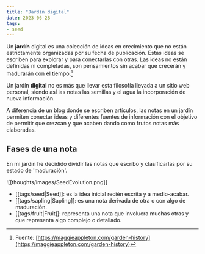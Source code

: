 ```yaml
---
title: "Jardín digital"
date: 2023-06-28
tags:
- seed
---
```


Un __jardín__ digital es una colección de ideas en crecimiento que no están estrictamente organizadas por su fecha de publicación. Estas ideas se escriben para explorar y para conectarlas con otras. Las ideas no están definidas ni completadas, son pensamientos sin acabar que crecerán y madurarán con el tiempo.[^1]

Un jardín __digital__ no es más que llevar esta filosofía llevada a un sitio web personal, siendo así las notas las semillas y el agua la incorporación de nueva información.

A diferencia de un blog donde se escriben artículos, las notas en un jardín permiten conectar ideas y diferentes fuentes de información con el objetivo de permitir que crezcan y que acaben dando como frutos notas más elaboradas.

## Fases de una nota
En mi jardín he decidido dividir las notas que escribo y clasificarlas por su estado de 'maduración'.

![[thoughts/images/SeedEvolution.png]]

* [[tags/seed|Seed]]: es la idea inicial recién escrita y a medio-acabar.
* [[tags/sapling|Sapling]]: es una nota derivada de otra o con algo de maduración.
* [[tags/fruit|Fruit]]: representa una nota que involucra muchas otras y que representa algo complejo o detallado.

[^1]: Fuente: [https://maggieappleton.com/garden-history](https://maggieappleton.com/garden-history)
[^2]: Fuente: [https://jzhao.xyz/posts/digital-gardening](https://jzhao.xyz/posts/digital-gardening)
